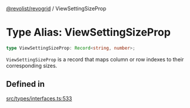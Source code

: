 [@revolist/revogrid](README.md) / ViewSettingSizeProp

# Type Alias: ViewSettingSizeProp

```ts
type ViewSettingSizeProp: Record<string, number>;
```

`ViewSettingSizeProp` is a record that maps column or row indexes to their
corresponding sizes.

## Defined in

[src/types/interfaces.ts:533](https://github.com/revolist/revogrid/blob/69db770b4dd0e83354c8d987e03567beaf944291/src/types/interfaces.ts#L533)
